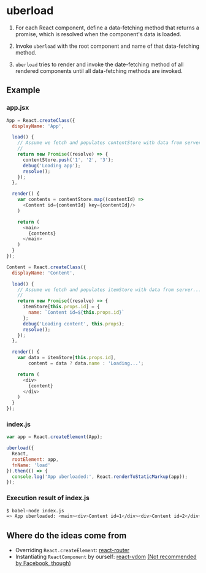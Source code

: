 uberload
========

1. For each React component, define a data-fetching method that returns a promise, which is resolved when the component's data is loaded.

2. Invoke `uberload` with the root component and name of that data-fetching method.

3. `uberload` tries to render and invoke the date-fetching method of all rendered components until all data-fetching methods are invoked.


Example
-------

### app.jsx

```js
App = React.createClass({
  displayName: 'App',

  load() {
    // Assume we fetch and populates contentStore with data from server...
    //
    return new Promise((resolve) => {
      contentStore.push('1', '2', '3');
      debug('Loading app');
      resolve();
    });
  },

  render() {
    var contents = contentStore.map((contentId) =>
      <Content id={contentId} key={contentId}/>
    )

    return (
      <main>
        {contents}
      </main>
    )
  }
});

Content = React.createClass({
  displayName: 'Content',

  load() {
    // Assume we fetch and populates itemStore with data from server...
    //
    return new Promise((resolve) => {
      itemStore[this.props.id] = {
        name: `Content id=${this.props.id}`
      };
      debug('Loading content', this.props);
      resolve();
    });
  },

  render() {
    var data = itemStore[this.props.id],
        content = data ? data.name : 'Loading...';

    return (
      <div>
        {content}
      </div>
    )
  }
});
```

### index.js

```js
var app = React.createElement(App);

uberload({
  React,
  rootElement: app,
  fnName: 'load'
}).then(() => {
  console.log('App uberloaded:', React.renderToStaticMarkup(app));
});
```

### Execution result of index.js

```bash
$ babel-node index.js
=> App uberloaded: <main><div>Content id=1</div><div>Content id=2</div><div>Content id=3</div></main>
```


Where do the ideas come from
----------------------------

* Overriding `React.createElement`: [react-router](https://github.com/rackt/react-router/)
* Instantiating `ReactComponent` by ourself: [react-vdom](https://github.com/gcanti/react-vdom/) [(Not recommended by Facebook, though)](https://facebook.github.io/react/docs/glossary.html#react-components)

